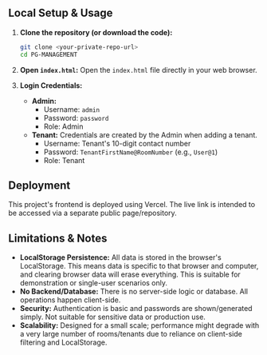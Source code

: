 
## Local Setup & Usage

1.  **Clone the repository (or download the code):**
    ```bash
    git clone <your-private-repo-url>
    cd PG-MANAGEMENT
    ```
2.  **Open `index.html`:** Open the `index.html` file directly in your web browser.

3.  **Login Credentials:**
    *   **Admin:**
        *   Username: `admin`
        *   Password: `password`
        *   Role: Admin
    *   **Tenant:** Credentials are created by the Admin when adding a tenant.
        *   Username: Tenant's 10-digit contact number
        *   Password: `TenantFirstName@RoomNumber` (e.g., `User@1`)
        *   Role: Tenant

## Deployment

This project's frontend is deployed using Vercel. The live link is intended to be accessed via a separate public page/repository.

## Limitations & Notes

*   **LocalStorage Persistence:** All data is stored in the browser's LocalStorage. This means data is specific to that browser and computer, and clearing browser data will erase everything. This is suitable for demonstration or single-user scenarios only.
*   **No Backend/Database:** There is no server-side logic or database. All operations happen client-side.
*   **Security:** Authentication is basic and passwords are shown/generated simply. Not suitable for sensitive data or production use.
*   **Scalability:** Designed for a small scale; performance might degrade with a very large number of rooms/tenants due to reliance on client-side filtering and LocalStorage.
